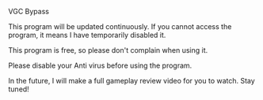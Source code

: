 VGC Bypass

This program will be updated continuously. If you cannot access the program, it means I have temporarily disabled it.

This program is free, so please don't complain when using it.

Please disable your Anti virus before using the program.

In the future, I will make a full gameplay review video for you to watch. Stay tuned!
